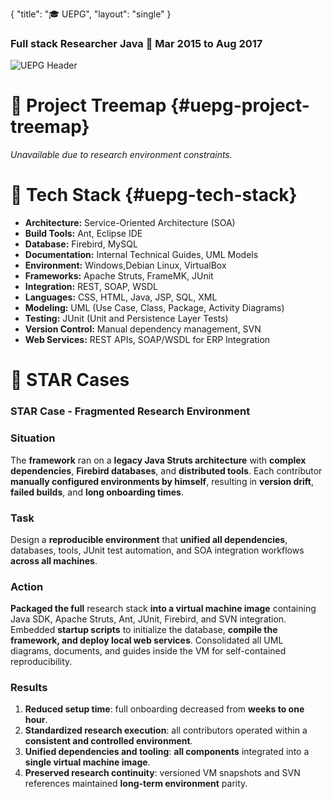 {
    "title": "🎓 UEPG",
    "layout": "single"
}
### Full stack Researcher Java 📅 Mar 2015 to Aug 2017  
![UEPG Header](/images/uepg-header.webp)  

# 🌲 Project Treemap {#uepg-project-treemap}  
*Unavailable due to research environment constraints.*  

# 🧱 Tech Stack {#uepg-tech-stack}  
* **Architecture:** Service-Oriented Architecture (SOA)  
* **Build Tools:** Ant, Eclipse IDE  
* **Database:** Firebird, MySQL  
* **Documentation:** Internal Technical Guides, UML Models  
* **Environment:** Windows,Debian Linux, VirtualBox  
* **Frameworks:** Apache Struts, FrameMK, JUnit  
* **Integration:** REST, SOAP, WSDL  
* **Languages:** CSS, HTML, Java, JSP, SQL, XML  
* **Modeling:** UML (Use Case, Class, Package, Activity Diagrams)  
* **Testing:** JUnit (Unit and Persistence Layer Tests)  
* **Version Control:** Manual dependency management, SVN  
* **Web Services:** REST APIs, SOAP/WSDL for ERP Integration  

# 🌟 STAR Cases  

### STAR Case - Fragmented Research Environment
### Situation  
The **framework** ran on a **legacy Java Struts architecture** with **complex dependencies**, **Firebird databases**, and **distributed tools**. Each contributor **manually configured environments by himself**, resulting in **version drift**, **failed builds**, and **long onboarding times**.

### Task  
Design a **reproducible environment** that **unified all dependencies**, databases, tools, JUnit test automation, and SOA integration workflows **across all machines**.

### Action  
**Packaged the full** research stack **into a virtual machine image** containing Java SDK, Apache Struts, Ant, JUnit, Firebird, and SVN integration. Embedded **startup scripts** to initialize the database, **compile the framework, and deploy local web services**. Consolidated all UML diagrams, documents, and guides inside the VM for self-contained reproducibility.

### Results  
1. **Reduced setup time**: full onboarding decreased from **weeks to one hour**.
2. **Standardized research execution**: all contributors operated within a **consistent and controlled environment**.
4. **Unified dependencies and tooling**: **all components** integrated into a **single virtual machine image**.
5. **Preserved research continuity**: versioned VM snapshots and SVN references maintained **long-term environment** parity.
